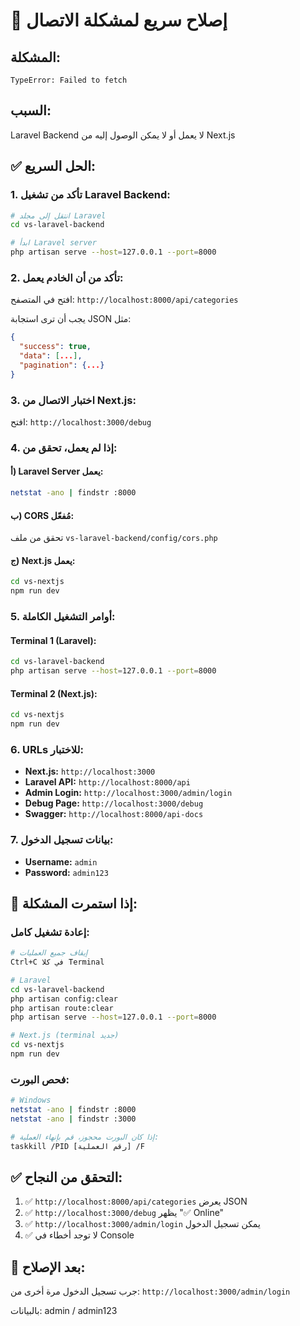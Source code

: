 # 🚨 إصلاح سريع لمشكلة الاتصال

## المشكلة:
```
TypeError: Failed to fetch
```

## السبب:
Laravel Backend لا يعمل أو لا يمكن الوصول إليه من Next.js

## ✅ الحل السريع:

### 1. تأكد من تشغيل Laravel Backend:

```bash
# انتقل إلى مجلد Laravel
cd vs-laravel-backend

# ابدأ Laravel server
php artisan serve --host=127.0.0.1 --port=8000
```

### 2. تأكد من أن الخادم يعمل:

افتح في المتصفح: `http://localhost:8000/api/categories`

يجب أن ترى استجابة JSON مثل:
```json
{
  "success": true,
  "data": [...],
  "pagination": {...}
}
```

### 3. اختبار الاتصال من Next.js:

افتح: `http://localhost:3000/debug`

### 4. إذا لم يعمل، تحقق من:

#### أ) Laravel Server يعمل:
```bash
netstat -ano | findstr :8000
```

#### ب) CORS مُفعّل:
تحقق من ملف `vs-laravel-backend/config/cors.php`

#### ج) Next.js يعمل:
```bash
cd vs-nextjs
npm run dev
```

### 5. أوامر التشغيل الكاملة:

#### Terminal 1 (Laravel):
```bash
cd vs-laravel-backend
php artisan serve --host=127.0.0.1 --port=8000
```

#### Terminal 2 (Next.js):
```bash
cd vs-nextjs
npm run dev
```

### 6. URLs للاختبار:

- **Next.js:** `http://localhost:3000`
- **Laravel API:** `http://localhost:8000/api`
- **Admin Login:** `http://localhost:3000/admin/login`
- **Debug Page:** `http://localhost:3000/debug`
- **Swagger:** `http://localhost:8000/api-docs`

### 7. بيانات تسجيل الدخول:

- **Username:** `admin`
- **Password:** `admin123`

## 🔧 إذا استمرت المشكلة:

### إعادة تشغيل كامل:

```bash
# إيقاف جميع العمليات
Ctrl+C في كلا Terminal

# Laravel
cd vs-laravel-backend
php artisan config:clear
php artisan route:clear
php artisan serve --host=127.0.0.1 --port=8000

# Next.js (terminal جديد)
cd vs-nextjs
npm run dev
```

### فحص البورت:

```bash
# Windows
netstat -ano | findstr :8000
netstat -ano | findstr :3000

# إذا كان البورت محجوز، قم بإنهاء العملية:
taskkill /PID [رقم العملية] /F
```

## ✅ التحقق من النجاح:

1. ✅ `http://localhost:8000/api/categories` يعرض JSON
2. ✅ `http://localhost:3000/debug` يظهر "✅ Online"
3. ✅ `http://localhost:3000/admin/login` يمكن تسجيل الدخول
4. ✅ لا توجد أخطاء في Console

## 🎯 بعد الإصلاح:

جرب تسجيل الدخول مرة أخرى من:
`http://localhost:3000/admin/login`

بالبيانات: admin / admin123